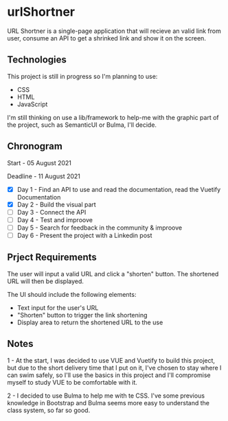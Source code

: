 # urlShortner

URL Shortner is a single-page application that will recieve an valid link from user, consume an API to get a shrinked link and show it on the screen.

## Technologies

This project is still in progress so I'm planning to use:

- CSS
- HTML
- JavaScript

I'm still thinking on use a lib/framework to help-me with the graphic part of the project, such as SemanticUI or Bulma, I'll decide.

## Chronogram

Start    - 05 August 2021

Deadline - 11 August 2021

- [x] Day 1 - Find an API to use and read the documentation, read the Vuetify Documentation
- [X] Day 2 - Build the visual part
- [ ] Day 3 - Connect the API
- [ ] Day 4 - Test and improove
- [ ] Day 5 - Search for feedback in the community & improove
- [ ] Day 6 - Present the project with a Linkedin post

## Prject Requirements

The user will input a valid URL and click a "shorten" button. The shortened URL will then be displayed.

The UI should include the following elements:

- Text input for the user's URL
- "Shorten" button to trigger the link shortening
- Display area to return the shortened URL to the use

## Notes 

1 - At the start, I was decided to use VUE and Vuetify to build this project, but due to the short delivery time that I put on it, I've chosen to stay where I can swim safely, so I'll use the basics in this project and I'll compromise myself to study VUE to be comfortable with it.

2 - I decided to use Bulma to help me with te CSS. I've some previous knowledge in Bootstrap and Bulma seems more easy to understand the class system, so far so good.